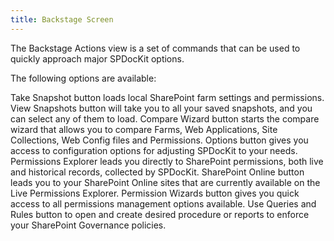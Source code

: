 ```yaml
---
title: Backstage Screen
---
```


The Backstage Actions view is a set of commands that can be used to quickly approach major SPDocKit options.

The following options are available:

Take Snapshot button loads local SharePoint farm settings and permissions.
View Snapshots button will take you to all your saved snapshots, and you can select any of them to load.
Compare Wizard button starts the compare wizard that allows you to compare Farms, Web Applications, Site Collections, Web Config files and Permissions.
Options button gives you access to configuration options for adjusting SPDocKit to your needs.
Permissions Explorer leads you directly to SharePoint permissions, both live and historical records, collected by SPDocKit.
SharePoint Online button leads you to your SharePoint Online sites that are currently available on the Live Permissions Explorer.
Permission Wizards button gives you quick access to all permissions management options available.
Use Queries and Rules button to open and create desired procedure or reports to enforce your SharePoint Governance policies.